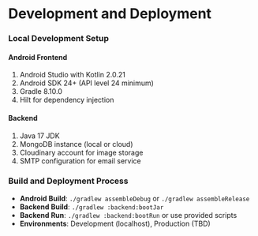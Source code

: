 # Development and Deployment

### Local Development Setup

#### Android Frontend
1. Android Studio with Kotlin 2.0.21
2. Android SDK 24+ (API level 24 minimum)
3. Gradle 8.10.0
4. Hilt for dependency injection

#### Backend
1. Java 17 JDK
2. MongoDB instance (local or cloud)
3. Cloudinary account for image storage
4. SMTP configuration for email service

### Build and Deployment Process

- **Android Build**: `./gradlew assembleDebug` or `./gradlew assembleRelease`
- **Backend Build**: `./gradlew :backend:bootJar`
- **Backend Run**: `./gradlew :backend:bootRun` or use provided scripts
- **Environments**: Development (localhost), Production (TBD)
